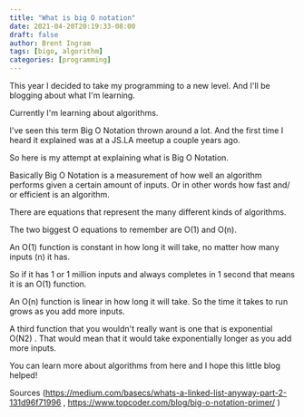```yaml
---
title: "What is big O notation"
date: 2021-04-20T20:19:33-08:00
draft: false
author: Brent Ingram
tags: [bigo, algorithm]
categories: [programming]
---
```


<!-- +++
author = "Hugo Authors"
title = "Rich Content"
description = "A brief description of Hugo Shortcodes."
tags = [
    "shortcodes",
    "privacy",
]
+++ -->

This year I decided to take my programming to a new level. And I'll be blogging about what I'm learning.

Currently I'm learning about algorithms.

I've seen this term Big O Notation thrown around a lot. And the first time I heard it explained was at a JS.LA meetup a couple years ago.

So here is my attempt at explaining what is Big O Notation.

Basically Big O Notation is a measurement of how well an algorithm performs given a certain amount of inputs. Or in other words how fast and/ or efficient is an algorithm.

There are equations that represent the many different kinds of algorithms.

The two biggest O equations to remember are O(1) and O(n).

An O(1) function is constant in how long it will take, no matter how many inputs (n) it has.

So if it has 1 or 1 million inputs and always completes in 1 second that means it is an O(1) function.

An O(n) function is linear in how long it will take. So the time it takes to run grows as you add more inputs.

A third function that you wouldn't really want is one that is exponential O(N2) . That would mean that it would take exponentially longer as you add more inputs.

You can learn more about algorithms from here and I hope this little blog helped!

Sources (https://medium.com/basecs/whats-a-linked-list-anyway-part-2-131d96f71996 , https://www.topcoder.com/blog/big-o-notation-primer/ )
